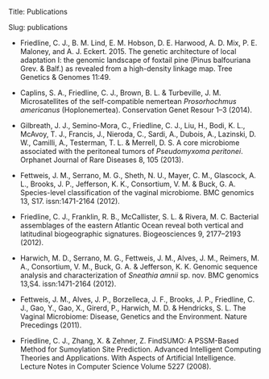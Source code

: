 Title: Publications



Slug: publications
* Friedline, C. J., B. M. Lind, E. M. Hobson, D. E. Harwood, A. D. Mix, P. E. Maloney, and A. J. Eckert. 2015. The genetic architecture of local adaptation I: the genomic landscape of foxtail pine (Pinus balfouriana Grev. & Balf.) as revealed from a high-density linkage map. Tree Genetics & Genomes 11:49.

* Caplins, S. A., Friedline, C. J., Brown, B. L. & Turbeville,
J. M. Microsatellites of the self-compatible nemertean *Prosorhochmus americanus*
(Hoplonemertea). Conservation Genet Resour 1–3 (2014).
  
* Gilbreath, J. J., Semino-Mora, C., Friedline, C. J., Liu, H., Bodi, K. L.,
McAvoy, T. J., Francis, J., Nieroda, C., Sardi, A., Dubois, A., Lazinski, D. W.,
Camilli, A., Testerman, T. L. & Merrell, D. S. A core microbiome associated with
the peritoneal tumors of *Pseudomyxoma peritonei*.  Orphanet Journal of Rare
Diseases 8, 105 (2013).

* Fettweis, J. M., Serrano, M. G., Sheth, N. U., Mayer, C. M., Glascock, A. L.,
Brooks, J. P., Jefferson, K. K., Consortium, V. M. & Buck, G. A.  Species-level
classification of the vaginal microbiome. BMC genomics 13, S17. issn:1471-2164
(2012).

* Friedline, C. J., Franklin, R. B., McCallister, S. L. & Rivera, M. C.
Bacterial assemblages of the eastern Atlantic Ocean reveal both vertical and
latitudinal biogeographic signatures. Biogeosciences 9, 2177–2193 (2012).

* Harwich, M. D., Serrano, M. G., Fettweis, J. M., Alves, J. M., Reimers, M. A.,
Consortium, V. M., Buck, G. A. & Jefferson, K. K. Genomic sequence analysis and
characterization of *Sneathia amnii* sp. nov.  BMC genomics 13,S4. issn:1471-2164
(2012).

* Fettweis, J. M., Alves, J. P., Borzelleca, J. F., Brooks, J. P., Friedline,
C. J., Gao, Y., Gao, X., Girerd, P., Harwich, M. D. & Hendricks, S. L. The
Vaginal Microbiome: Disease, Genetics and the Environment. Nature Precedings
(2011).

* Friedline, C. J., Zhang, X. & Zehner, Z. FindSUMO: A PSSM-Based Method for
Sumoylation Site Prediction. Advanced Intelligent Computing Theories and
Applications. With Aspects of Artificial Intelligence. Lecture Notes in Computer
Science Volume 5227 (2008).
